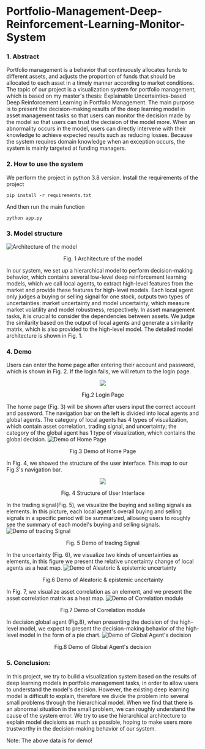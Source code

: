 # Portfolio-Management-Deep-Reinforcement-Learning-Monitor-System

### 1. Abstract
Portfolio management is a behavior that continuously allocates funds to different assets, and adjusts the proportion of funds that should be allocated to each asset in a timely manner according to market conditions. The topic of our project is a visualization system for portfolio management, which is based on my master's thesis: Explainable Uncertainties-based Deep Reinforcement Learning in Portfolio Management. The main purpose is to present the decision-making results of the deep learning model in asset management tasks so that users can monitor the decision made by the model so that users can trust the decision of the model more. When an abnormality occurs in the model, users can directly intervene with their knowledge to achieve expected results such as reducing losses. Because the system requires domain knowledge when an exception occurs, the system is mainly targeted at funding managers.

### 2. How to use the system
We perform the project in python 3.8 version.
Install the requirements of the project
```
pip install -r requirements.txt
```

And then run the main function
```
python app.py
```
### 3. Model structure 
![Architecture of the model](https://github.com/a303990366/Portfolio-Management-Deep-Reinforcement-Learning-Monitor-System/blob/main/Fig/model%20structure.png) 
<p align="center">Fig. 1 Architecture of the model</p>

In our system, we set up a hierarchical model to perform decision-making behavior, which contains several low-level deep reinforcement learning models, which we call local agents, to extract high-level features from the market and provide these features for high-level models. Each local agent only judges a buying or selling signal for one stock, outputs two types of uncertainties: market uncertainty and model uncertainty, which measure market volatility and model robustness, respectively.
In asset management tasks, it is crucial to consider the dependencies between assets. We judge the similarity based on the output of local agents and generate a similarity matrix, which is also provided to the high-level model. The detailed model architecture is shown in Fig. 1.

### 4. Demo
Users can enter the home page after entering their account and password, which is shown in Fig. 2. If the login fails, we will return to the login page.
<div align="center"> <img src="https://github.com/a303990366/Portfolio-Management-Deep-Reinforcement-Learning-Monitor-System/blob/main/Fig/Login_demo.jpg" /></div>
<p align="center">Fig.2 Login Page</p>

The home page (Fig. 3) will be shown after users input the correct account and password. The navigation bar on the left is divided into local agents and global agents. The category of local agents has 4 types of visualization, which contain asset correlation, trading signal, and uncertainty; the category of the global agent has 1 type of visualization, which contains the global decision. 
![Demo of Home Page](https://github.com/a303990366/Portfolio-Management-Deep-Reinforcement-Learning-Monitor-System/blob/main/Fig/dashboard_V3.jpg)
<p align="center">Fig.3 Demo of Home Page</p>

In Fig. 4, we showed the structure of the user interface. This map to our Fig.3's navigation bar.
<div align="center"> <img src="https://github.com/a303990366/Portfolio-Management-Deep-Reinforcement-Learning-Monitor-System/blob/main/Fig/system_structure.png" /></div>
<p align="center">Fig. 4 Structure of User Interface</p>

In the trading signal(Fig. 5), we visualize the buying and selling signals as elements. In this picture, each local agent's overall buying and selling signals in a specific period will be summarized, allowing users to roughly see the summary of each model's buying and selling signals.
![Demo of trading Signal](https://github.com/a303990366/Portfolio-Management-Deep-Reinforcement-Learning-Monitor-System/blob/main/Fig/Trading_signal_demo.jpg)
<p align="center">Fig. 5 Demo of trading Signal</p>
 
In the uncertainty (Fig. 6), we visualize two kinds of uncertainties as elements, in this figure we present the relative uncertainty change of local agents as a heat map.
![Demo of Aleatoric & epistemic uncertainty](https://github.com/a303990366/Portfolio-Management-Deep-Reinforcement-Learning-Monitor-System/blob/main/Fig/Uncertainty_demo.jpg)
<p align="center">Fig.6 Demo of Aleatoric & epistemic uncertainty </p>

In Fig. 7, we visualize asset correlation as an element, and we present the asset correlation matrix as a heat map.
![Demo of Correlation module](https://github.com/a303990366/Portfolio-Management-Deep-Reinforcement-Learning-Monitor-System/blob/main/Fig/Correlation_demo.jpg)
<p align="center">Fig.7 Demo of Correlation module </p>

In decision global agent (Fig.8), when presenting the decision of the high-level model, we expect to present the decision-making behavior of the high-level model in the form of a pie chart.
![Demo of Global Agent's decision](https://github.com/a303990366/Portfolio-Management-Deep-Reinforcement-Learning-Monitor-System/blob/main/Fig/PieChart_demo.jpg)
<p align="center">Fig.8 Demo of Global Agent's decision</p>

### 5. Conclusion:
In this project, we try to build a visualization system based on the results of deep learning models in portfolio management tasks, in order to allow users to understand the model's decision. However, the existing deep learning model is difficult to explain, therefore we divide the problem into several small problems through the hierarchical model. When we find that there is an abnormal situation in the small problem, we can roughly understand the cause of the system error. We try to use the hierarchical architecture to explain model decisions as much as possible, hoping to make users more trustworthy in the decision-making behavior of our system.

Note: The above data is for demo!
